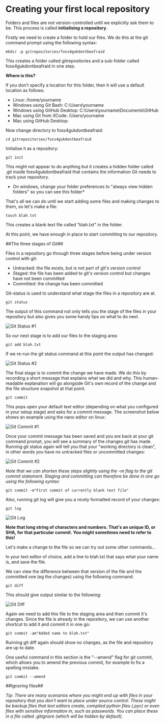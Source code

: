 # Creating your first local repository

Folders and files are not version-controlled until we explicitly ask them to be. This process is called **initialising a repository**.

Firstly we need to create a folder to hold our files. We do this at the git command prompt using the following syntax:

	mkdir -p gitrepositories/foss4gukdontbeafraid

This creates a folder called gitrepositories and a sub-folder called foss4gukdontbeafraid in one step. 

**Where is this?**

If you don't specify a location for this folder, then it will use a default location as follows:

 * Linux: /home/yourname
 * Windows using Git Bash: C:\Users\yourname
 * Windows using GitHub Desktop: C:\Users\yourname\Documents\GitHub
 * Mac using Git from XCode: /Users/yourname
 * Mac using GitHub Desktop: 


Now change directory to foss4gukdontbeafraid:

	cd gitrepositories/foss4gukdontbeafraid

Initialise it as a repository:

	git init

This might not appear to do anything but it creates a hidden folder called .git inside foss4gukdontbeafraid that contains the information Git needs to track your repository.

* On windows, change your folder preferences to "always view hidden folders" so you can see this folder*

That's all we can do until we start adding some files and making changes to them, so let's make a file:

	touch blah.txt

This creates a blank text file called "blah.txt" in the folder.

At this point, we have enough in place to start committing to our repository.

##The three stages of Git##

Files in a repository go through three stages before being under version control with git:

 * Untracked: the file exists, but is not part of git's version control
 * Staged: the file has been added to git's version control but changes have not been committed
 * Committed: the change has been committed

Git-status is used to understand what stage the files in a repository are at.

	git status

The output of this command not only tells you the stage of the files in your repository but also gives you some handy tips on what to do next.

![Git Status #1](../images/git_status1.png)

So our next stage is to add our files to the staging area:

	git add blah.txt

If we re-run the git status command at this point the output has changed:

![Git Status #2](../images/git_status2.png)

The final stage is to commit the change we have made. We do this by recording a short message that explains what we did and why. This human-readable explanation will go alongside Git's own record of the change and the file structure snapshot at that point.

	git commit

This pops open your default text editor (depending on what you configured in your setup stage) and asks for a commit message. The screenshot below shows an example using the nano editor on linux:


![Git Commit #1](../images/git_commit1.png)

Once your commit message has been saved and you are back at your git command prompt, you will see a summary of the changes git has made. Running git status again will tell you that your "working directory is clean", in other words you have no untracked files or uncommitted changes:

![Git Commit #2](../images/git_commit2.png)

_Note that we can shorten these steps slightly using the -m flag to the git commit statement. Staging and committing can therefore be done in one go using the following syntax:_

	git commit -m"First commit of currently blank text file"

Also, running git log will give you a nicely formatted record of your changes:

	git log

![Git Log](../images/git_log.png)

**Note that long string of characters and numbers. That's an unique ID, or SHA, for that particular commit. You might sometimes need to refer to this!**

Let's make a change to the file so we can try out some other commands...

In your text editor of choice, add a line to blah.txt that says what your name is, and save the file.

We can view the difference between that version of the file and the committed one (eg the changes) using the following command:

	git diff

This should give output similar to the following:

![Git Diff](../images/git_diff.png)

Again we need to add this file to the staging area and then commit it's changes. Since the file is already in the repository, we can use another shortcut to add it and commit it in one go:

	git commit -am"Added name to blah.txt"

Running git diff again should show no changes, as the file and repository are up to date.

One useful command in this section is the "--amend" flag for git commit, which allows you to amend the previous commit, for example to fix a spelling mistake.

	git commit --amend

##Ignoring files##

*Tip: There are many scenarios where you might end up with files in your repository that you don't want to place under source control. These might be backup files that text editors create, compiled python files (.pyc) or even files with sensitive information in, such as passwords. You can place these in a file called .gitignore (which will be hidden by default).*